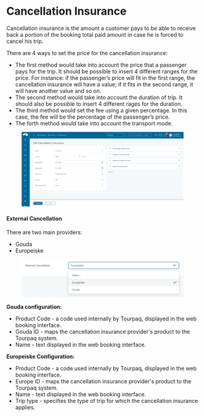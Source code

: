 # Cancellation Insurance

Cancellation insurance is the amount a customer pays to be able to receive back a portion of the booking total paid amount in case he is forced to cancel his trip.

There are 4 ways to set the price for the cancellation insurance:

* The first method would take into account the price that a passenger pays for the trip. It should be possible to insert 4 different ranges for the price. For instance: if the passenger’s price will fit in the first range, the cancellation insurance will have a value; if it fits in the second range, it will have another value and so on.
* The second method would take into account the duration of trip. It should also be possible to insert 4 different rages for the duration.
* The third method would set the fee using a given percentage. In this case, the fee will be the percentage of the passenger’s price.
* The forth method would take into account the transport mode.

<figure><img src=".gitbook/assets/cancellation-insurance-1b52675815ba054c3c0425d67be0dc18.png" alt=""><figcaption></figcaption></figure>

#### External Cancellation <a href="#external-cancellation" id="external-cancellation"></a>

There are two main providers:

* Gouda
* Europeiske

<figure><img src=".gitbook/assets/external-cancellation-c9308d8d9e4939f5f63674392cc01434.png" alt=""><figcaption></figcaption></figure>

**Gouda configuration:**

* Product Code - a code used internally by Tourpaq, displayed in the web booking interface.
* Gouda ID - maps the cancellation insurance provider's product to the Tourpaq system.
* Name - text displayed in the web booking interface.

**Europeiske Configuration:**

* Product Code - a code used internally by Tourpaq, displayed in the web booking interface.
* Europe ID - maps the cancellation insurance provider's product to the Tourpaq system.
* Name - text displayed in the web booking interface.
* Trip type - specifies the type of trip for which the cancellation insurance applies.
